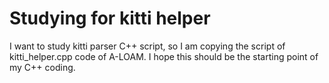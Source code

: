 # Studying for kitti helper

I want to study kitti parser C++ script, so I am copying the script of kitti_helper.cpp code of A-LOAM. I hope this should be the starting point of my C++ coding. 

